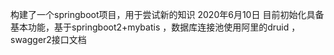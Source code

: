构建了一个springboot项目，用于尝试新的知识
2020年6月10日
目前初始化具备基本功能，基于springboot2+mybatis ，数据库连接池使用阿里的druid ，swagger2接口文档
